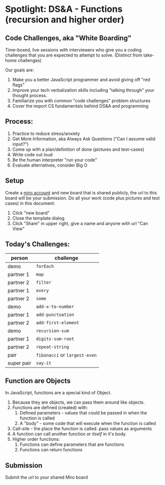 # Spotlight: DS&A - Functions (recursion and higher order)

## Code Challenges, aka "White Boarding"

Time-boxed, live sessions with interviewers who give you a coding challenges that you are expected to attempt to solve. (Distinct from take-home challenges)

Our goals are:

1. Make you a better JavaScript programmer and avoid giving off "red flags"
1. Improve your tech verbalization skills including "talking through" your thought process.
1. Familiarize you with common "code challenges" problem structures
1. Cover the import CS fundamentals behind DS&A and programming

## Process:

1. Practice to reduce stress/anxiety
1. Get More Information, aka Always Ask Questions ("Can I assume valid input?")
1. Come up with a plan/definition of done (pictures and test-cases)
1. Write code out loud
1. Be the human interpreter "run your code"
1. Evaluate alternatives, consider Big O

## Setup

Create a [miro account](https://miro.com/) and new board that is shared publicly, the url to this board will be your submission. Do all your work (code plus pictures and test cases) in this document:
1. Click "new board"
1. Close the template dialog
1. Click "Share" in upper right, give a name and anyone with url "Can View"

## Today's Challenges:

person | challenge
---|---
demo | `forEach`
partner 1 | `map`
partner 2 | `filter`
partner 1 | `every`
partner 2 | `some`
demo | `add-x-to-number`
partner 1 | `add-punctuation`
partner 2 | `add-first-element`
demo | `recursion-sum`
partner 1 | `digits-sum-root`
partner 2 | `repeat-string`
pair | `fibonacci` or `largest-even`
super pair | `say-it`

## Function are Objects

In JavaScript, functions are a special kind of Object.
1. Because they are objects, we can pass them around like objects.
1. Functions are defined (created) with:
    1. Defined parameters - values that could be passed in when the function is called
    1. A "body" - some code that will execute when the function is called
1. Call-site - the place the function is called. pass values as arguments
1. A function can call another function _or itself_ in it's body. 
1. Higher order functions:
    1. Functions can define parameters that are functions
    1. Functions can return functions

## Submission

Submit the url to your shared Miro board